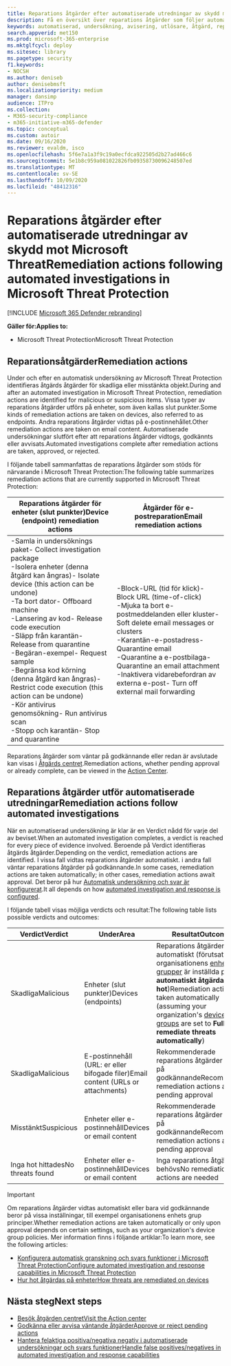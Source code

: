 ```yaml
---
title: Reparations åtgärder efter automatiserade utredningar av skydd mot Microsoft Threat
description: Få en översikt över reparations åtgärder som följer automatiska utredningar av Microsoft Threat Protection
keywords: automatiserad, undersökning, avisering, utlösare, åtgärd, reparation
search.appverid: met150
ms.prod: microsoft-365-enterprise
ms.mktglfcycl: deploy
ms.sitesec: library
ms.pagetype: security
f1.keywords:
- NOCSH
ms.author: deniseb
author: denisebmsft
ms.localizationpriority: medium
manager: dansimp
audience: ITPro
ms.collection:
- M365-security-compliance
- m365-initiative-m365-defender
ms.topic: conceptual
ms.custom: autoir
ms.date: 09/16/2020
ms.reviewer: evaldm, isco
ms.openlocfilehash: 5f6e7a1a3f9c19a0ecfdca922505d2b27ad466c6
ms.sourcegitcommit: 5e1b8c959a081022826fb09358730096248507ed
ms.translationtype: MT
ms.contentlocale: sv-SE
ms.lasthandoff: 10/09/2020
ms.locfileid: "48412316"
---
```

# <a name="remediation-actions-following-automated-investigations-in-microsoft-threat-protection"></a><span data-ttu-id="5f52a-104">Reparations åtgärder efter automatiserade utredningar av skydd mot Microsoft Threat</span><span class="sxs-lookup"><span data-stu-id="5f52a-104">Remediation actions following automated investigations in Microsoft Threat Protection</span></span>

[!INCLUDE [Microsoft 365 Defender rebranding](../includes/microsoft-defender.md)]


<span data-ttu-id="5f52a-105">**Gäller för:**</span><span class="sxs-lookup"><span data-stu-id="5f52a-105">**Applies to:**</span></span>
- <span data-ttu-id="5f52a-106">Microsoft Threat Protection</span><span class="sxs-lookup"><span data-stu-id="5f52a-106">Microsoft Threat Protection</span></span>


## <a name="remediation-actions"></a><span data-ttu-id="5f52a-107">Reparationsåtgärder</span><span class="sxs-lookup"><span data-stu-id="5f52a-107">Remediation actions</span></span>

<span data-ttu-id="5f52a-108">Under och efter en automatisk undersökning av Microsoft Threat Protection identifieras åtgärds åtgärder för skadliga eller misstänkta objekt.</span><span class="sxs-lookup"><span data-stu-id="5f52a-108">During and after an automated investigation in Microsoft Threat Protection, remediation actions are identified for malicious or suspicious items.</span></span> <span data-ttu-id="5f52a-109">Vissa typer av reparations åtgärder utförs på enheter, som även kallas slut punkter.</span><span class="sxs-lookup"><span data-stu-id="5f52a-109">Some kinds of remediation actions are taken on devices, also referred to as endpoints.</span></span> <span data-ttu-id="5f52a-110">Andra reparations åtgärder vidtas på e-postinnehållet.</span><span class="sxs-lookup"><span data-stu-id="5f52a-110">Other remediation actions are taken on email content.</span></span> <span data-ttu-id="5f52a-111">Automatiserade undersökningar slutfört efter att reparations åtgärder vidtogs, godkännts eller avvisats.</span><span class="sxs-lookup"><span data-stu-id="5f52a-111">Automated investigations complete after remediation actions are taken, approved, or rejected.</span></span>

<span data-ttu-id="5f52a-112">I följande tabell sammanfattas de reparations åtgärder som stöds för närvarande i Microsoft Threat Protection:</span><span class="sxs-lookup"><span data-stu-id="5f52a-112">The following table summarizes remediation actions that are currently supported in Microsoft Threat Protection:</span></span> 

|<span data-ttu-id="5f52a-113">Reparations åtgärder för enheter (slut punkter)</span><span class="sxs-lookup"><span data-stu-id="5f52a-113">Device (endpoint) remediation actions</span></span>  |<span data-ttu-id="5f52a-114">Åtgärder för e-postreparation</span><span class="sxs-lookup"><span data-stu-id="5f52a-114">Email remediation actions</span></span>  |
|---------|---------|
|<span data-ttu-id="5f52a-115">-Samla in undersöknings paket</span><span class="sxs-lookup"><span data-stu-id="5f52a-115">- Collect investigation package</span></span> <br/><span data-ttu-id="5f52a-116">-Isolera enheter (denna åtgärd kan ångras)</span><span class="sxs-lookup"><span data-stu-id="5f52a-116">- Isolate device (this action can be undone)</span></span><br/><span data-ttu-id="5f52a-117">-Ta bort dator</span><span class="sxs-lookup"><span data-stu-id="5f52a-117">- Offboard machine</span></span> <br/><span data-ttu-id="5f52a-118">-Lansering av kod</span><span class="sxs-lookup"><span data-stu-id="5f52a-118">- Release code execution</span></span> <br/><span data-ttu-id="5f52a-119">-Släpp från karantän</span><span class="sxs-lookup"><span data-stu-id="5f52a-119">- Release from quarantine</span></span> <br/><span data-ttu-id="5f52a-120">-Begäran-exempel</span><span class="sxs-lookup"><span data-stu-id="5f52a-120">- Request sample</span></span> <br/><span data-ttu-id="5f52a-121">-Begränsa kod körning (denna åtgärd kan ångras)</span><span class="sxs-lookup"><span data-stu-id="5f52a-121">- Restrict code execution (this action can be undone)</span></span> <br/><span data-ttu-id="5f52a-122">-Kör antivirus genomsökning</span><span class="sxs-lookup"><span data-stu-id="5f52a-122">- Run antivirus scan</span></span> <br/><span data-ttu-id="5f52a-123">-Stopp och karantän</span><span class="sxs-lookup"><span data-stu-id="5f52a-123">- Stop and quarantine</span></span>      |<span data-ttu-id="5f52a-124">-Block-URL (tid för klick)</span><span class="sxs-lookup"><span data-stu-id="5f52a-124">- Block URL (time-of-click)</span></span><br/><span data-ttu-id="5f52a-125">-Mjuka ta bort e-postmeddelanden eller kluster</span><span class="sxs-lookup"><span data-stu-id="5f52a-125">- Soft delete email messages or clusters</span></span><br/><span data-ttu-id="5f52a-126">-Karantän-e-postadress</span><span class="sxs-lookup"><span data-stu-id="5f52a-126">- Quarantine email</span></span><br/><span data-ttu-id="5f52a-127">-Quarantine a e-postbilaga</span><span class="sxs-lookup"><span data-stu-id="5f52a-127">- Quarantine an email attachment</span></span><br/><span data-ttu-id="5f52a-128">-Inaktivera vidarebefordran av externa e-post</span><span class="sxs-lookup"><span data-stu-id="5f52a-128">- Turn off external mail forwarding</span></span>          |

<span data-ttu-id="5f52a-129">Reparations åtgärder som väntar på godkännande eller redan är avslutade kan visas i [Åtgärds centret](https://docs.microsoft.com/microsoft-365/security/mtp/mtp-action-center).</span><span class="sxs-lookup"><span data-stu-id="5f52a-129">Remediation actions, whether pending approval or already complete, can be viewed in the [Action Center](https://docs.microsoft.com/microsoft-365/security/mtp/mtp-action-center).</span></span>

## <a name="remediation-actions-follow-automated-investigations"></a><span data-ttu-id="5f52a-130">Reparations åtgärder utför automatiserade utredningar</span><span class="sxs-lookup"><span data-stu-id="5f52a-130">Remediation actions follow automated investigations</span></span>

<span data-ttu-id="5f52a-131">När en automatiserad undersökning är klar är en Verdict nådd för varje del av beviset.</span><span class="sxs-lookup"><span data-stu-id="5f52a-131">When an automated investigation completes, a verdict is reached for every piece of evidence involved.</span></span> <span data-ttu-id="5f52a-132">Beroende på Verdict identifieras åtgärds åtgärder.</span><span class="sxs-lookup"><span data-stu-id="5f52a-132">Depending on the verdict, remediation actions are identified.</span></span> <span data-ttu-id="5f52a-133">I vissa fall vidtas reparations åtgärder automatiskt. i andra fall väntar reparations åtgärder på godkännande.</span><span class="sxs-lookup"><span data-stu-id="5f52a-133">In some cases, remediation actions are taken automatically; in other cases, remediation actions await approval.</span></span> <span data-ttu-id="5f52a-134">Det beror på hur [Automatisk undersökning och svar är konfigurerat](mtp-configure-auto-investigation-response.md).</span><span class="sxs-lookup"><span data-stu-id="5f52a-134">It all depends on how [automated investigation and response is configured](mtp-configure-auto-investigation-response.md).</span></span>

<span data-ttu-id="5f52a-135">I följande tabell visas möjliga verdicts och resultat:</span><span class="sxs-lookup"><span data-stu-id="5f52a-135">The following table lists possible verdicts and outcomes:</span></span>

|<span data-ttu-id="5f52a-136">Verdict</span><span class="sxs-lookup"><span data-stu-id="5f52a-136">Verdict</span></span>    |<span data-ttu-id="5f52a-137">Under</span><span class="sxs-lookup"><span data-stu-id="5f52a-137">Area</span></span>    |<span data-ttu-id="5f52a-138">Resultat</span><span class="sxs-lookup"><span data-stu-id="5f52a-138">Outcomes</span></span>|
|------|------|------|
|<span data-ttu-id="5f52a-139">Skadliga</span><span class="sxs-lookup"><span data-stu-id="5f52a-139">Malicious</span></span>    |<span data-ttu-id="5f52a-140">Enheter (slut punkter)</span><span class="sxs-lookup"><span data-stu-id="5f52a-140">Devices (endpoints)</span></span>    |<span data-ttu-id="5f52a-141">Reparations åtgärder vidtas automatiskt (förutsatt att organisationens [enhets grupper](mtp-configure-auto-investigation-response.md#review-or-change-the-automation-level-for-device-groups) är inställda på att **automatiskt åtgärda hot**)</span><span class="sxs-lookup"><span data-stu-id="5f52a-141">Remediation actions are taken automatically (assuming your organization's [device groups](mtp-configure-auto-investigation-response.md#review-or-change-the-automation-level-for-device-groups) are set to **Full - remediate threats automatically**)</span></span>|
|<span data-ttu-id="5f52a-142">Skadliga</span><span class="sxs-lookup"><span data-stu-id="5f52a-142">Malicious</span></span>    |<span data-ttu-id="5f52a-143">E-postinnehåll (URL: er eller bifogade filer)</span><span class="sxs-lookup"><span data-stu-id="5f52a-143">Email content (URLs or attachments)</span></span> | <span data-ttu-id="5f52a-144">Rekommenderade reparations åtgärder väntar på godkännande</span><span class="sxs-lookup"><span data-stu-id="5f52a-144">Recommended remediation actions are pending approval</span></span>|
|<span data-ttu-id="5f52a-145">Misstänkt</span><span class="sxs-lookup"><span data-stu-id="5f52a-145">Suspicious</span></span>    |<span data-ttu-id="5f52a-146">Enheter eller e-postinnehåll</span><span class="sxs-lookup"><span data-stu-id="5f52a-146">Devices or email content</span></span> |<span data-ttu-id="5f52a-147">Rekommenderade reparations åtgärder väntar på godkännande</span><span class="sxs-lookup"><span data-stu-id="5f52a-147">Recommended remediation actions are pending approval</span></span>|
|<span data-ttu-id="5f52a-148">Inga hot hittades</span><span class="sxs-lookup"><span data-stu-id="5f52a-148">No threats found</span></span>    |<span data-ttu-id="5f52a-149">Enheter eller e-postinnehåll</span><span class="sxs-lookup"><span data-stu-id="5f52a-149">Devices or email content</span></span>    |<span data-ttu-id="5f52a-150">Inga reparations åtgärder behövs</span><span class="sxs-lookup"><span data-stu-id="5f52a-150">No remediation actions are needed</span></span>|

> [!IMPORTANT]
> <span data-ttu-id="5f52a-151">Om reparations åtgärder vidtas automatiskt eller bara vid godkännande beror på vissa inställningar, till exempel organisationens enhets grup principer.</span><span class="sxs-lookup"><span data-stu-id="5f52a-151">Whether remediation actions are taken automatically or only upon approval depends on certain settings, such as your organization's device group policies.</span></span> <span data-ttu-id="5f52a-152">Mer information finns i följande artiklar:</span><span class="sxs-lookup"><span data-stu-id="5f52a-152">To learn more, see the following articles:</span></span>
> - [<span data-ttu-id="5f52a-153">Konfigurera automatisk granskning och svars funktioner i Microsoft Threat Protection</span><span class="sxs-lookup"><span data-stu-id="5f52a-153">Configure automated investigation and response capabilities in Microsoft Threat Protection</span></span>](mtp-configure-auto-investigation-response.md)
> - [<span data-ttu-id="5f52a-154">Hur hot åtgärdas på enheter</span><span class="sxs-lookup"><span data-stu-id="5f52a-154">How threats are remediated on devices</span></span>](https://docs.microsoft.com/windows/security/threat-protection/microsoft-defender-atp/automated-investigations)

## <a name="next-steps"></a><span data-ttu-id="5f52a-155">Nästa steg</span><span class="sxs-lookup"><span data-stu-id="5f52a-155">Next steps</span></span>

- [<span data-ttu-id="5f52a-156">Besök åtgärden centret</span><span class="sxs-lookup"><span data-stu-id="5f52a-156">Visit the Action center</span></span>](https://docs.microsoft.com/microsoft-365/security/mtp/mtp-action-center)
- [<span data-ttu-id="5f52a-157">Godkänna eller avvisa väntande åtgärder</span><span class="sxs-lookup"><span data-stu-id="5f52a-157">Approve or reject pending actions</span></span>](https://docs.microsoft.com/microsoft-365/security/mtp/mtp-autoir-actions)
- [<span data-ttu-id="5f52a-158">Hantera felaktiga positiva/negativa negativ i automatiserade undersökningar och svars funktioner</span><span class="sxs-lookup"><span data-stu-id="5f52a-158">Handle false positives/negatives in automated investigation and response capabilities</span></span>](mtp-autoir-report-false-positives-negatives.md)
